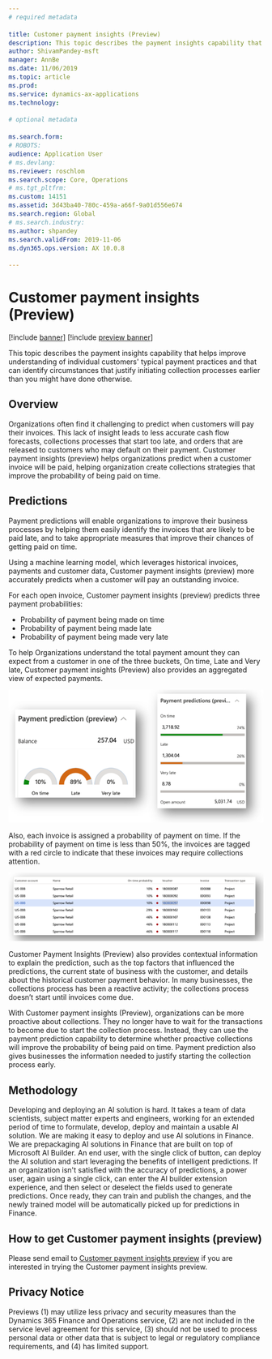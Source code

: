 ```yaml
---
# required metadata

title: Customer payment insights (Preview)
description: This topic describes the payment insights capability that helps improve understanding of individual customers' typical payment practices and can identify circumstances that justify initiating collection processes earlier than you have done otherwise.
author: ShivamPandey-msft
manager: AnnBe
ms.date: 11/06/2019
ms.topic: article
ms.prod: 
ms.service: dynamics-ax-applications
ms.technology: 

# optional metadata

ms.search.form: 
# ROBOTS: 
audience: Application User
# ms.devlang: 
ms.reviewer: roschlom
ms.search.scope: Core, Operations
# ms.tgt_pltfrm: 
ms.custom: 14151
ms.assetid: 3d43ba40-780c-459a-a66f-9a01d556e674
ms.search.region: Global
# ms.search.industry: 
ms.author: shpandey
ms.search.validFrom: 2019-11-06
ms.dyn365.ops.version: AX 10.0.8

---
```


# Customer payment insights (Preview)

[!include [banner](../includes/banner.md)]
[!include [preview banner](../includes/preview-banner.md)]

This topic describes the payment insights capability that helps improve understanding of individual customers' typical payment practices and that can identify circumstances that justify initiating collection processes earlier than you might have done otherwise. 

## Overview

Organizations often find it challenging to predict when customers will pay their invoices. This lack of insight leads to less accurate cash flow forecasts, collections processes that start too late, and orders that are released to customers who may default on their payment. Customer payment insights (preview) helps organizations predict when a customer invoice will be paid, helping organization create collections strategies that improve the probability of being paid on time. 

## Predictions

Payment predictions will enable organizations to improve their business processes by helping them easily identify the invoices that are likely to be paid late, and to take appropriate measures that improve their chances of getting paid on time.

Using a machine learning model, which leverages historical invoices, payments and customer data, Customer payment insights (preview) more accurately predicts when a customer will pay an outstanding invoice.

For each open invoice, Customer payment insights (preview) predicts three payment probabilities:

-	Probability of payment being made on time 
-	Probability of payment being made late
-	Probability of payment being made very late

To help Organizations understand the total payment amount they can expect from a customer in one of the three buckets, On time, Late and Very late, Customer payment insights (Preview) also provides an aggregated view of expected payments.

[![Aggregated view of payment predictions](./media/graphic-payment-reports.png)](./media/graphic-payment-reports.png)

Also, each invoice is assigned a probability of payment on time. If the probability of payment on time is less than 50%, the invoices are tagged with a red circle to  indicate that these invoices may require collections attention. 

[![List of payment probabilities](./media/customer-pymnt-probability-list.png)](./media/customer-pymnt-probability-list.png)

Customer Payment Insights (Preview) also provides contextual information to explain the prediction, such as the top factors that influenced the predictions, the current state of business with the customer, and details about the historical customer payment behavior. 
In many businesses, the collections process has been a reactive activity; the collections process doesn’t start until invoices come due. 

With Customer payment insights (Preview), organizations can be more proactive about collections. They no longer have to wait for the transactions to become due to start the collection process. Instead, they can use the payment prediction capability to determine whether proactive collections will improve the probability of being paid on time. Payment prediction also gives businesses the information needed to justify starting the collection process early.

## Methodology

Developing and deploying an AI solution is hard. It takes a team of data scientists, subject matter experts and engineers, working for an extended period of time to formulate, develop, deploy and maintain a usable AI solution. We are making it easy to deploy and use AI solutions in Finance. We are prepackaging AI solutions in Finance that are built on top of Microsoft AI Builder. An end user, with the single click of button, can deploy the AI solution and start leveraging the benefits of intelligent predictions. If an organization isn't satisfied with the accuracy of predictions, a power user, again using a single click, can enter the AI builder extension experience, and then select or deselect the fields used to generate predictions. Once ready, they can train and publish the changes, and the newly trained model will be automatically picked up for predictions in Finance.

## How to get Customer payment insights (preview)

Please send email to [Customer payment insights preview](mailto:fiap@microsoft.com) if you are interested in trying the Customer payment insights preview.

## Privacy Notice

Previews (1) may utilize less privacy and security measures than the Dynamics 365 Finance and Operations service, (2) are not included in the service level agreement for this service, (3) should not be used to process personal data or other data that is subject to legal or regulatory compliance requirements, and (4) has limited support.


